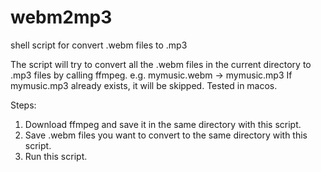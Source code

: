 # webm2mp3
shell script for convert .webm files to .mp3

The script will try to convert all the .webm files in the current directory to .mp3 files by calling ffmpeg.
e.g. mymusic.webm -> mymusic.mp3
If mymusic.mp3 already exists, it will be skipped.
Tested in macos.

Steps:
1. Download ffmpeg and save it in the same directory with this script.
2. Save .webm files you want to convert to the same directory with this script.
3. Run this script.

